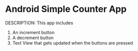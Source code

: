 # Android Simple Counter App
DESCRIPTION:
This app includes 
1. An increment button
2. A decrement button
3. Text View that gets updated when the buttons are pressed
